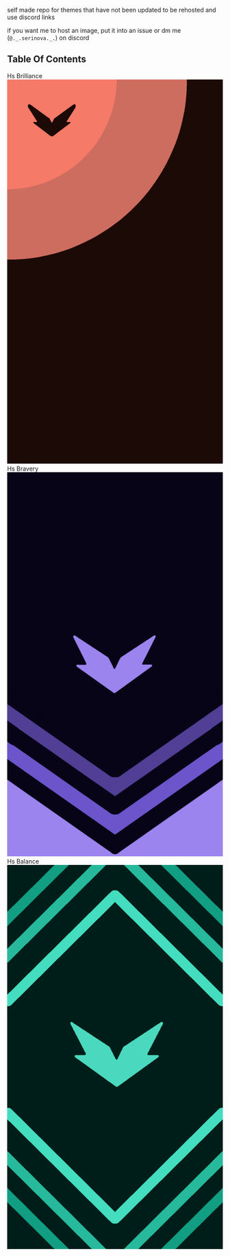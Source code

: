 self made repo for themes that have not been updated to be rehosted and use discord links

if you want me to host an image, put it into an issue or dm me (`@._.serinova._.`) on discord


## Table Of Contents

Hs Brilliance ![Header](131_Sem_Titulo_20231227171708.png)
Hs Bravery ![Header](132_Sem_Titulo_20231227173648.png)
Hs Balance ![Header](134_Sem_Titulo_20231227175514.png)

